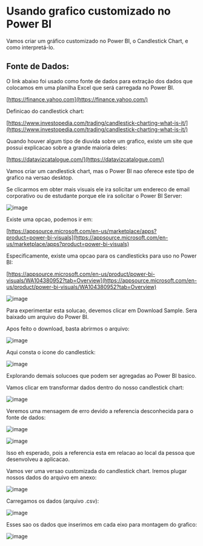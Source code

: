 # Usando grafico customizado no Power BI

Vamos criar um gráfico customizado no Power BI, o Candlestick Chart, e como interpretá-lo.

## Fonte de Dados:

O link abaixo foi usado como fonte de dados para extração dos dados que colocamos em uma planilha Excel que será carregada no Power BI.

[https://finance.yahoo.com](https://finance.yahoo.com/)


Definicao do candlestick chart:

[https://www.investopedia.com/trading/candlestick-charting-what-is-it/](https://www.investopedia.com/trading/candlestick-charting-what-is-it/)


Quando houver algum tipo de diuvida sobre um grafico, existe um site que possui explicacao sobre a grande maioria deles:

[https://datavizcatalogue.com/](https://datavizcatalogue.com/)


Vamos criar um candlestick chart, mas o Power BI nao oferece este tipo de grafico na versao desktop.

Se clicarmos em obter mais visuais ele ira solicitar um endereco de email corporativo ou de estudante porque ele ira solicitar o Power BI Server:

![image](https://user-images.githubusercontent.com/79231882/206527398-ed750bfb-0c9a-4e8e-960b-97a98c2778f1.png)


Existe uma opcao, podemos ir em:

[https://appsource.microsoft.com/en-us/marketplace/apps?product=power-bi-visuals](https://appsource.microsoft.com/en-us/marketplace/apps?product=power-bi-visuals)


Especificamente, existe uma opcao para os candlesticks para uso no Power BI:

[https://appsource.microsoft.com/en-us/product/power-bi-visuals/WA104380952?tab=Overview](https://appsource.microsoft.com/en-us/product/power-bi-visuals/WA104380952?tab=Overview)

![image](https://user-images.githubusercontent.com/79231882/206527532-87fa8f03-3b4d-43d0-a29e-3c5cf34642a8.png)


Para experimentar esta solucao, devemos clicar em Download Sample. Sera baixado um arquivo do Power BI.

Apos feito o download, basta abrirmos o arquivo:

![image](https://user-images.githubusercontent.com/79231882/206527672-e365bc12-3934-46f2-8dbb-7f9e6df6f504.png)


Aqui consta o icone do candlestick:

![image](https://user-images.githubusercontent.com/79231882/206527747-addfe8fb-6be9-4e72-8ba1-a3d005506541.png)


Explorando demais solucoes que podem ser agregadas ao Power BI basico.

Vamos clicar em transformar dados dentro do nosso candlestick chart:

![image](https://user-images.githubusercontent.com/79231882/206527892-1c4c1a62-522c-4e6f-a7ef-ec0705120546.png)


Veremos uma mensagem de erro devido a referencia desconhecida para o fonte de dados:

![image](https://user-images.githubusercontent.com/79231882/206527954-ed953d9b-9e0c-4530-a9ea-64c7f5d79414.png)

![image](https://user-images.githubusercontent.com/79231882/206527975-d222248c-073c-4fae-848f-28b34125b8b6.png)

Isso eh esperado, pois a referencia esta em relacao ao local da pessoa que desenvolveu a aplicacao.


Vamos ver uma versao customizada do candlestick chart. Iremos plugar nossos dados do arquivo em anexo:

![image](https://user-images.githubusercontent.com/79231882/206528142-c37c368c-dcf9-406f-bad9-2cb3f0668166.png)


Carregamos os dados (arquivo .csv):

![image](https://user-images.githubusercontent.com/79231882/206528213-58af6093-eb8e-40e5-8c5b-d8bb94f4bf35.png)


Esses sao os dados que inserimos em cada eixo para montagem do grafico:

![image](https://user-images.githubusercontent.com/79231882/206528403-9c8a86dc-f339-4cd8-bf19-926e99eaccb1.png)









